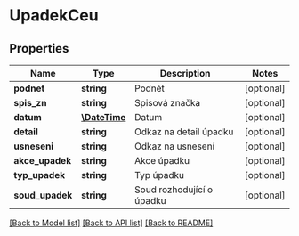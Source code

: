 # UpadekCeu

## Properties
Name | Type | Description | Notes
------------ | ------------- | ------------- | -------------
**podnet** | **string** | Podnět | [optional] 
**spis_zn** | **string** | Spisová značka | [optional] 
**datum** | [**\DateTime**](\DateTime.md) | Datum | [optional] 
**detail** | **string** | Odkaz na detail úpadku | [optional] 
**usneseni** | **string** | Odkaz na usnesení | [optional] 
**akce_upadek** | **string** | Akce úpadku | [optional] 
**typ_upadek** | **string** | Typ úpadku | [optional] 
**soud_upadek** | **string** | Soud rozhodující o úpadku | [optional] 

[[Back to Model list]](../../README.md#documentation-for-models) [[Back to API list]](../../README.md#documentation-for-api-endpoints) [[Back to README]](../../README.md)

